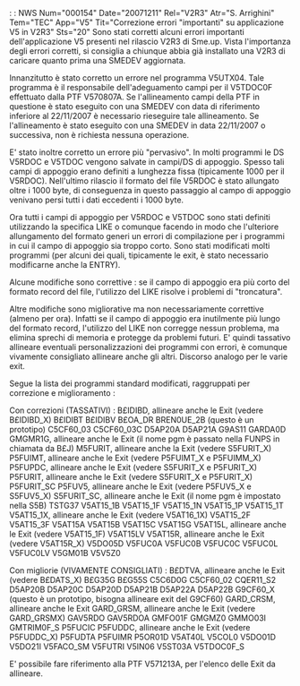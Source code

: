  :  : NWS Num="000154" Date="20071211" Rel="V2R3" Atr="S. Arrighini" Tem="TEC" App="V5" Tit="Correzione errori "importanti" su applicazione V5 in V2R3" Sts="20"
Sono stati corretti alcuni errori importanti dell'applicazione V5 presenti nel rilascio V2R3 di Sme.up.
Vista l'importanza degli errori corretti, si consiglia a chiunque abbia già installato una V2R3 di caricare quanto prima una SMEDEV aggiornata.

Innanzitutto è stato corretto un errore nel programma V5UTX04. Tale programma è il responsabile dell'adeguamento campi per il V5TDOC0F effettuato dalla PTF V570807A.
Se l'allineamento campi della PTF in questione è stato eseguito con una SMEDEV con data di riferimento inferiore al 22/11/2007 è necessario rieseguire tale allineamento.
Se l'allineamento è stato eseguito con una SMEDEV in data 22/11/2007 o successiva, non è richiesta
nessuna operazione.

E' stato inoltre corretto un errore più "pervasivo".
In molti programmi le DS V5RDOC e V5TDOC vengono salvate in campi/DS di appoggio. Spesso tali campi
di appoggio erano definiti a lunghezza fissa (tipicamente 1000 per il V5RDOC).
Nell'ultimo rilascio il formato del file V5RDOC è stato allungato oltre i 1000 byte, di conseguenza in questo passaggio al campo di appoggio venivano persi tutti i dati eccedenti i 1000 byte.

Ora tutti i campi di appoggio per V5RDOC e V5TDOC sono stati definiti utilizzando la specifica LIKE
o comunque facendo in modo che l'ulteriore allungamento del formato generi un errori di compilazione
per i programmi in cui il campo di appoggio sia troppo corto.
Sono stati modificati molti programmi (per alcuni dei quali, tipicamente le exit, è stato necessario
modificarne anche la ENTRY).

Alcune modifiche sono correttive :  se il campo di appoggio era più corto del formato record del file,
l'utilizzo del LIKE risolve i problemi di "troncatura".

Altre modifiche sono migliorative ma non necessariamente correttive (almeno per ora). Infatti se il
campo di appoggio era inutilmente più lungo del formato record, l'utilizzo del LIKE non corregge nessun problema, ma elimina sprechi di memoria e protegge da problemi futuri.
E' quindi tassativo allineare eventuali personalizzazioni dei programmi con errori, è comunque vivamente  consigliato allineare anche gli altri. Discorso analogo per le varie exit.

Segue la lista dei programmi standard modificati, raggruppati per correzione e miglioramento : 

Con correzioni (TASSATIVI) : 
B£IDIBD, allineare anche le Exit (vedere B£IDIBD_X)
B£IDIBT
B£IDIBV
B£OA_DR
BREN0UE_2B (questo è un prototipo)
C5CF60_03
C5CF60_03C
D5AP20A
D5AP21A
G9AS11
GARDA0D
GMGMR1G, allineare anche le Exit (il nome pgm è passato nella FUNPS in chiamata da B£J) M5FURIT, allineare anche la Exit (vedere S5FURIT_X)
P5FUIMT, allineare anche le Exit (vedere P5FUIMT_X e P5FUIMM_X)
P5FUPDC, allineare anche le Exit (vedere S5FURIT_X e P5FURIT_X)
P5FURIT, allineare anche le Exit (vedere S5FURIT_X e P5FURIT_X)
P5FURIT_SC
P5FUV5, allineare anche le Exit (vedere P5FUV5_X e S5FUV5_X)
S5FURIT_SC, allineare anche le Exit (il nome pgm è impostato nella S5B) TSTG37
V5AT15_1B
V5AT15_1F
V5AT15_1N
V5AT15_1P
V5AT15_1T
V5AT15_1X, allineare anche le Exit (vedere V5AT16_1X)
V5AT15_2F
V5AT15_3F
V5AT15A
V5AT15B
V5AT15C
V5AT15G
V5AT15L, allineare anche le Exit (vedere V5AT15_1F)
V5AT15LV
V5AT15R, allineare anche le Exit (vedere V5AT15R_X)
V5DO05D
V5FUC0A
V5FUC0B
V5FUC0C
V5FUC0L
V5FUC0LV
V5GM01B
V5V5Z0

Con migliorie (VIVAMENTE CONSIGLIATI) : 
B£DTVA, allineare anche le Exit (vedere B£DATS_X)
B£G35G
B£G55S
C5C6D0G
C5CF60_02
CQER11_S2
D5AP20B
D5AP20C
D5AP20D
D5AP21B
D5AP22A
D5AP22B
G9CF60_X (questo è un prototipo, bisogna allineare exit del G9CF60)
GARD_CRSM, allineare anche le Exit
GARD_GRSM, allineare anche le Exit (vedere GARD_GRSMX)
GAV5RDO
GAV5RDOA
GMFO01F
GMGMZ0
GMMO03I
GMTRIM0F_S
P5FUCIC
P5FUDDC, allineare anche le Exit (vedere P5FUDDC_X)
P5FUDTA
P5FUIMR
P5OR01D
V5AT40L
V5COL0
V5DO01D
V5DO21I
V5FACO_SM
V5FUTRI
V5IN06
V5ST03A
V5TDOC0F_S

E' possibile fare riferimento alla PTF V571213A, per l'elenco delle Exit da allineare.
